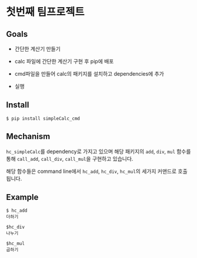 # 첫번째 팀프로젝트

## Goals
- 간단한 계산기 만들기
- calc 파일에 간단한 계산기 구현 후 pip에 배포 
- cmd파일을 만들어 calc의 패키지를 설치하고 dependencies에 추가

- 실행 

## Install

```
$ pip install simpleCalc_cmd
```

## Mechanism
`hc_simpleCalc`를 dependency로 가지고 있으며 해당 패키지의 `add`, `div`, `mul` 함수를 통해 `call_add`, `call_div`, `call_mul`을 구현하고 있습니다.

해당 함수들은 command line에서 `hc_add`, `hc_div`, `hc_mul`의 세가지 커맨드로 호출됩니다.

## Example
```
$ hc_add
더하기

$hc_div
나누기

$hc_mul
곱하기
```
